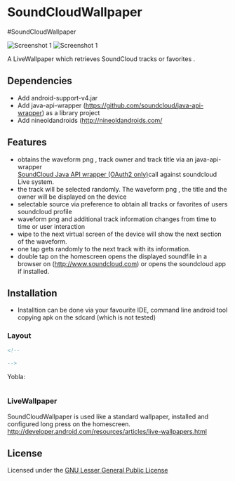 SoundCloudWallpaper
===================

#SoundCloudWallpaper


![Screenshot 1](https://github.com/mschlech/SoundCloudWallpaper/pics/liveScreen1.png)
![Screenshot 1](https://github.com/mschlech/SoundCloudWallpaper/pics/preferences1.png)


A LiveWallpaper which retrieves SoundCloud tracks or favorites . 

## Dependencies

 * Add android-support-v4.jar
 * Add java-api-wrapper (https://github.com/soundcloud/java-api-wrapper) as a library project
 * Add nineoldandroids (http://nineoldandroids.com/

## Features
 
 * obtains the waveform png , track owner and track title via an java-api-wrapper  
   [SoundCloud Java API wrapper (OAuth2 only)](https://github.com/soundcloud/java-api-wrapper)call against soundcloud Live system.
 * the track will be selected randomly. The waveform png , the title and the owner will be displayed on the device
 * selectable source via preference to obtain all tracks or favorites of users soundcloud profile 
 * waveform png and additional track information changes from time to time or user interaction 
 * wipe to the next virtual screen of the device will show the next section of the waveform.
 * one tap gets randomly to the next track with its information.
 * double tap on the homescreen opens the displayed soundfile in a browser on (http://www.soundcloud.com)
   or opens the soundcloud app if installed.

## Installation
 * Installtion can be done via your favourite IDE, command line android tool copying apk on the sdcard (which is not
   tested)

### Layout

``` xml
<!--
  
-->
```

Yobla:

``` xml

```

 

### LiveWallpaper

SoundCloudWallpaper is used like a standard wallpaper, installed and configured long press on the homescreen.
<http://developer.android.com/resources/articles/live-wallpapers.html>

## License

Licensed under the [GNU Lesser General Public License ](http://www.gnu.org/licenses/lgpl-3.0-standalone.html)
